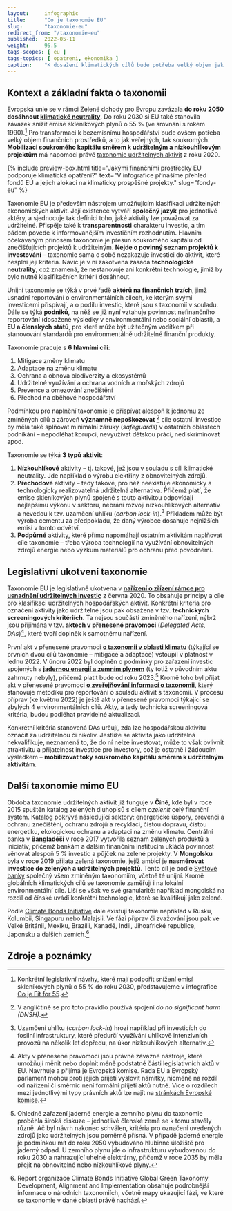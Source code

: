 ```yaml
---
layout:     infographic
title:      "Co je taxonomie EU"
slug:       "taxonomie-eu"
redirect_from: "/taxonomie-eu"
published:  2022-05-11
weight:     95.5
tags-scopes: [ eu ]
tags-topics: [ opatreni, ekonomika ]
caption:    "K dosažení klimatických cílů bude potřeba velký objem jak veřejného, tak soukromého kapitálu. V rámci Evropské unie by mobilizaci soukromého kapitálu měla napomoci právě taxonomie, neboť přináší klasifikaci udržitelných a klimatu prospěšných aktivit."
---
```


## Kontext a základní fakta o taxonomii

Evropská unie se v rámci Zelené dohody pro Evropu zavázala **do roku 2050 dosáhnout [klimatické neutrality](https://faktaoklimatu.cz/explainery/uhlikova-neutralita?q=uhl%C3%ADkov%C3%A1)**. Do roku 2030 si EU také stanovila závazek snížit emise skleníkových plynů o 55 % (ve srovnání s rokem 1990).[^fit-for-55] Pro transformaci k bezemisnímu hospodářství bude ovšem potřeba velký objem finančních prostředků, a to jak veřejných, tak soukromých. **Mobilizaci soukromého kapitálu směrem k udržitelným a nízkouhlíkovým projektům** má napomoci právě [taxonomie udržitelných aktivit](https://ec.europa.eu/info/business-economy-euro/banking-and-finance/sustainable-finance/eu-taxonomy-sustainable-activities_en) z roku 2020.

{% include preview-box.html
    title="Jakými finančními prostředky EU podporuje klimatická opatření?"
    text="V infografice přinášíme přehled fondů EU a jejich alokaci na klimaticky prospěšné projekty."
    slug="fondy-eu"
%}

Taxonomie EU je především nástrojem umožňujícím klasifikaci udržitelných ekonomických aktivit. Její existence vytváří **společný jazyk** pro jednotlivé aktéry, a sjednocuje tak definici toho, jaké aktivity lze považovat za udržitelné. Přispěje také k **transparentnosti** charakteru investic, a tím pádem povede k informovanějším investičním rozhodnutím. Hlavním očekávaným přínosem taxonomie je přesun soukromého kapitálu od znečišťujících projektů k udržitelným. **Nejde o povinný seznam projektů k investování** – taxonomie sama o sobě nezakazuje investici do aktivit, které nesplní její kritéria. Navíc je v ní zakotvena zásada **technologické neutrality**, což znamená, že nestanovuje ani konkrétní technologie, jimiž by bylo nutné klasifikačních kritérií dosáhnout.

Unijní taxonomie se týká v prvé řadě **aktérů na finančních trzích**, jimž usnadní reportování o environmentálních cílech, ke kterým svými investicemi přispívají, a o podílu investic, které jsou s taxonomií v souladu. Dále se týká **podniků**, na něž se již nyní vztahuje povinnost nefinančního reportování (dosažené výsledky v environmentální nebo sociální oblasti), a **EU a členských států**, pro které může být užitečným vodítkem při stanovování standardů pro environmentálně udržitelné finanční produkty.

Taxonomie pracuje s **6 hlavními cíli**:
1. Mitigace změny klimatu
2. Adaptace na změnu klimatu
3. Ochrana a obnova biodiverzity a ekosystémů
4. Udržitelné využívání a ochrana vodních a mořských zdrojů
5. Prevence a omezování znečištění
6. Přechod na oběhové hospodářství

Podmínkou pro naplnění taxonomie je přispívat alespoň k jednomu ze zmíněných cílů a zároveň **významně nepoškozovat** [^dnsh] cíle ostatní. Investice by měla také splňovat minimální záruky (*safeguards*) v ostatních oblastech podnikání – nepodléhat korupci, nevyužívat dětskou práci, nediskriminovat apod.

Taxonomie se týká **3 typů aktivit**:
1. **Nízkouhlíkové** aktivity – tj. takové, jež jsou v souladu s cíli klimatické neutrality. Jde například o výrobu elektřiny z obnovitelných zdrojů.
2. **Přechodové** aktivity – tedy takové, pro něž neexistuje ekonomicky a technologicky realizovatelná udržitelná alternativa. Přičemž platí, že emise skleníkových plynů spojené s touto aktivitou odpovídají nejlepšímu výkonu v sektoru, nebrání rozvoji nízkouhlíkových alternativ a nevedou k tzv. uzamčení uhlíku (*carbon lock-in*).[^carbon-lock-in] Příkladem může být výroba cementu za předpokladu, že daný výrobce dosahuje nejnižších emisí v tomto odvětví.
3. **Podpůrné** aktivity, které přímo napomáhají ostatním aktivitám naplňovat cíle taxonomie – třeba výroba technologií na využívání obnovitelných zdrojů energie nebo výzkum materiálů pro ochranu před povodněmi.

## Legislativní ukotvení taxonomie

Taxonomie EU je legislativně ukotvena v **[nařízení o zřízení rámce pro usnadnění udržitelných investic](https://eur-lex.europa.eu/legal-content/cs/TXT/?uri=CELEX:32020R0852)** z června 2020. To obsahuje principy a cíle pro klasifikaci udržitelných hospodářských aktivit. Konkrétní kritéria pro označení aktivity jako udržitelné jsou pak obsažena v tzv. **technických screeningových kritériích**. Ta nejsou součástí zmíněného nařízení, nýbrž jsou přijímána v tzv. **aktech v přenesené pravomoci** (*Delegated Acts, DAs*)[^das], které tvoří doplněk k samotnému nařízení.

První akt v přenesené pravomoci **[o taxonomii v oblasti klimatu](https://eur-lex.europa.eu/legal-content/cs/TXT/?uri=CELEX%3A32021R2139)** (týkající se prvních dvou cílů taxonomie – mitigace a adaptace) vstoupil v platnost v lednu 2022. V únoru 2022 byl doplněn o podmínky pro zařazení investic spojených s **[jadernou energií a zemním plynem](https://eur-lex.europa.eu/legal-content/cs/TXT/?uri=PI_COM%3AC(2022)631&qid=1647359214328)** (ty totiž v původním aktu zahrnuty nebyly), přičemž platit bude od roku 2023.[^jadro-plyn] Kromě toho byl přijat akt v přenesené pravomoci **[o zveřejňování informací o taxonomii](https://eur-lex.europa.eu/legal-content/CS/TXT/HTML/?uri=CELEX:32021R2178&from=cs)**, který stanovuje metodiku pro reportování o souladu aktivit s taxonomií. V procesu příprav (ke květnu 2022) je ještě akt v přenesené pravomoci týkající se zbylých 4 environmentálních cílů. Akty, a tedy technická screeningová kritéria, budou podléhat pravidelné aktualizaci.

Konkrétní kritéria stanovená DAs určují, zda lze hospodářskou aktivitu označit za udržitelnou či nikoliv. Jestliže se aktivita jako udržitelná nekvalifikuje, neznamená to, že do ní nelze investovat, může to však ovlivnit atraktivitu a přijatelnost investice pro investory, což je ostatně i žádoucím výsledkem – **mobilizovat toky soukromého kapitálu směrem k udržitelným aktivitám**.

## Další taxonomie mimo EU

Obdoba taxonomie udržitelných aktivit již funguje v **Číně**, kde byl v roce 2015 spuštěn katalog zelených dluhopisů s cílem *ozelenit* celý finanční systém. Katalog pokrývá následující sektory: energetické úspory, prevenci a ochranu znečištění, ochranu zdrojů a recyklaci, čistou dopravu, čistou energetiku, ekologickou ochranu a adaptaci na změnu klimatu. Centrální banka v **Bangladéši** v roce 2017 vytvořila seznam zelených produktů a iniciativ, přičemž bankám a dalším finančním institucím ukládá povinnost věnovat alespoň 5 % investic a půjček na zelené projekty. V **Mongolsku** byla v roce 2019 přijata zelená taxonomie, jejíž ambicí je **nasměrovat investice do zelených a udržitelných projektů**. Tento cíl je podle [Světové banky](https://documents.worldbank.org/en/publication/documents-reports/documentdetail/953011593410423487/developing-a-national-green-taxonomy-a-world-bank-guide) společný všem zmíněným taxonomiím, včetně té unijní. Kromě globálních klimatických cílů se taxonomie zaměřují i na lokální environmentální cíle. Liší se však ve své granularitě: například mongolská na rozdíl od čínské uvádí konkrétní technologie, které se kvalifikují jako zelené.

Podle [Climate Bonds Initiative](https://www.climatebonds.net/resources/reports/global-green-taxonomy-development-alignment-and-implementation) dále existují taxonomie například v Rusku, Kolumbii, Singapuru nebo Malajsii. Ve fázi příprav či zvažování jsou pak ve Velké Británii, Mexiku, Brazílii, Kanadě, Indii, Jihoafrické republice, Japonsku a dalších zemích.[^cbi]

## Zdroje a poznámky

[^fit-for-55]: Konkrétní legislativní návrhy, které mají podpořit snížení emisí skleníkových plynů o 55 % do roku 2030, představujeme v infografice [Co je Fit for 55](https://faktaoklimatu.cz/infografiky/fit-for-55).
[^dnsh]: V angličtině se pro toto pravidlo používá spojení *do no significant harm (DNSH)*.
[^carbon-lock-in]: Uzamčení uhlíku (*carbon lock-in*) hrozí například při investicích do fosilní infrastruktury, které předurčí využívání uhlíkově intenzivních provozů na několik let dopředu, na úkor nízkouhlíkových alternativ.
[^das]: Akty v přenesené pravomoci jsou právně závazné nástroje, které umožňují měnit nebo doplnit méně podstatné části legislativních aktů v EU. Navrhuje a přijímá je Evropská komise. Rada EU a Evropský parlament mohou proti jejich přijetí vyslovit námitky, nicméně na rozdíl od nařízení či směrnic není formální přijetí aktů nutné. Více o rozdílech mezi jednotlivými typy právních aktů lze najít na [stránkách Evropské komise](https://ec.europa.eu/info/law/law-making-process/types-eu-law_cs).
[^jadro-plyn]: Ohledně zařazení jaderné energie a zemního plynu do taxonomie proběhla široká diskuze – jednotlivé členské země se k tomu stavěly různě. Ač byl návrh nakonec schválen, kritéria pro označení uvedených zdrojů jako udržitelných jsou poměrně přísná. V případě jaderné energie je podmínkou mít do roku 2050 vybudováno hlubinné úložiště pro jaderný odpad. U zemního plynu jde o infrastrukturu vybudovanou do roku 2030 a nahrazující uhelné elektrárny, přičemž v roce 2035 by měla přejít na obnovitelné nebo nízkouhlíkové plyny.
[^cbi]: Report organizace Climate Bonds Initiative Global Green Taxonomy Development, Alignment and Implementation obsahuje podrobnější informace o národních taxonomiích, včetně mapy ukazující fázi, ve které se taxonomie v dané oblasti právě nachází.
